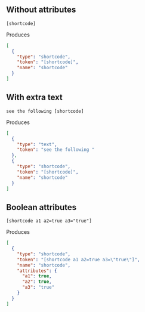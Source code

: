 
## Without attributes

    [shortcode]

Produces

````json
[
  {
    "type": "shortcode",
    "token": "[shortcode]",
    "name": "shortcode"
  }
]
````

## With extra text

    see the following [shortcode]

Produces

````json
[
  {
    "type": "text",
    "token": "see the following "
  },
  {
    "type": "shortcode",
    "token": "[shortcode]",
    "name": "shortcode"
  }
]
````

## Boolean attributes

    [shortcode a1 a2=true a3="true"]

Produces

````json
[
  {
    "type": "shortcode",
    "token": "[shortcode a1 a2=true a3=\"true\"]",
    "name": "shortcode",
    "attributes": {
      "a1": true,
      "a2": true,
      "a3": "true"
    }
  }
]
````

